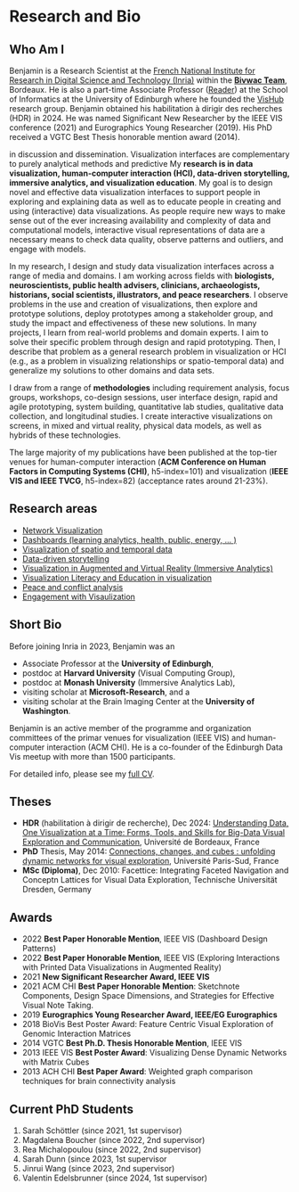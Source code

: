 # Research and Bio

## Who Am I

Benjamin is a Research Scientist at the <a href="https://www.inria.fr/en">French National Institute for Research in Digital Science and Technology (Inria)</a> within the <a href="https://www.bivwac.fr"><b>Bivwac Team</b></a>, Bordeaux. 
He is also a part-time Associate Professor (<a href="https://en.wikipedia.org/wiki/Reader_(academic_rank)">Reader</a>) at the School of Informatics at the University of Edinburgh where he founded the <a href="https://vishub.net">VisHub</a> research group. Benjamin obtained his habilitation à dirigir des recherches (HDR) in 2024. He was named Significant New Researcher by the IEEE VIS conference (2021) and Eurographics Young Researcher (2019). His PhD received a VGTC Best Thesis honorable mention award (2014).


in discussion and dissemination. Visualization interfaces are complementary to purely analytical methods and predictive
My **research is in data visualization, human-computer interaction (HCI), data-driven storytelling, immersive analytics, and visualization education**. My goal is to design novel and effective data visualization interfaces to support people in exploring and explaining data as well as to educate people in creating and using (interactive) data visualizations. As people require new ways to make sense out of the ever increasing availability and complexity of data and computational models, interactive visual representations of data are a necessary means to check data quality, observe patterns and outliers, and engage with models.

In my research, I design and study data visualization interfaces across a range of media and domains. I am working across fields with **biologists, neuroscientists, public health advisers, clinicians, archaeologists, historians, social scientists, illustrators, and peace researchers**. I observe problems in the use and creation of visualizations, then explore and prototype solutions, deploy prototypes among a stakeholder group, and study the impact and effectiveness of these new solutions. In many projects, I learn from real-world problems and domain experts. I aim to solve their specific problem through design and rapid prototyping. Then, I describe that problem as a general research problem in visualization or HCI (e.g., as a problem in visualizing relationships or spatio-temporal data) and generalize my solutions to other domains and data sets.

I draw from a range of **methodologies** including requirement analysis, focus groups, workshops, co-design sessions, user interface design, rapid and agile prototyping, system building, quantitative lab studies, qualitative data collection, and longitudinal studies. I create interactive visualizations on screens, in mixed and virtual reality, physical data models, as well as hybrids of these technologies.

The large majority of my publications have been published at the top-tier venues for human-computer interaction (**ACM
Conference on Human Factors in Computing Systems (CHI)**, h5-index=101) and visualization (**IEEE VIS and IEEE TVCG**,
h5-index=82) (acceptance rates around 21-23%). 


## Research areas

* [Network Visualization](projects/networks.html)
* [Dashboards (learning analytics, health, public, energy, ... )](projects/covid19_vis.html)
* [Visualization of spatio and temporal data](projects/geographic.html)
* [Data-driven storytelling](projects/data_comics.html)
* [Visualization in Augmented and Virtual Reality (Immersive Analytics)](projects/immersive_analytics.html)
* [Visualization Literacy and Education in visualization](projects/education.html)
* [Peace and conflict analysis](projects/peace_analytics.html)
* [Engagement with Visaulization](projects/engagement.html)


## Short Bio 

Before joining Inria in 2023, Benjamin was an
* Associate Professor at the **University of Edinburgh**,  
* postdoc at **Harvard University** (Visual Computing Group), 
* postdoc at **Monash University** (Immersive Analytics Lab), 
* visiting scholar at **Microsoft-Research**, and a 
* visiting scholar at the Brain Imaging Center at the **University of Washington**.

Benjamin is an active member of the programme and organization committees of the primar venues for visualization (IEEE VIS) and human-computer interaction (ACM CHI). He is a co-founder of the Edinburgh Data Vis meetup with more than 1500 participants. 

For detailed info, please see my [full CV](https://docs.google.com/document/d/1V34l5E9IV3wHo-w2x0EcfN0MCSCnHrdICZ0KQdD5gnA/edit?usp=sharing).


## Theses

* **HDR** (habilitation à dirigir de recherche), Dec 2024: [Understanding Data, One Visualization at a Time: Forms, Tools, and Skills for Big-Data Visual Exploration and Communication](/pdfs/Bach2024hdr.pdf), Université de Bordeaux, France
* **PhD** Thesis, May 2014: [Connections, changes, and cubes : unfolding dynamic networks for visual exploration](https://theses.hal.science/tel-01020535), Université Paris-Sud, France
* **MSc (Diploma)**, Dec 2010: Facettice: Integrating Faceted Navigation and Conceptn Lattices for Visual Data Exploration, Technische Universität Dresden, Germany



## Awards

* 2022 **Best Paper Honorable Mention**, IEEE VIS (Dashboard Design Patterns)
* 2022 **Best Paper Honorable Mention**, IEEE VIS (Exploring Interactions with Printed Data Visualizations in Augmented Reality)
* 2021 **New Significant Researcher Award, IEEE VIS**
* 2021 ACM CHI **Best Paper Honorable Mention**: Sketchnote Components, Design Space Dimensions, and Strategies for Effective Visual Note Taking.
* 2019 **Eurographics Young Researcher Award, IEEE/EG Eurographics**
* 2018 BioVis Best Poster Award: Feature Centric Visual Exploration of Genomic Interaction Matrices
* 2014 VGTC **Best Ph.D. Thesis Honorable Mention**, IEEE VIS
* 2013 IEEE VIS **Best Poster Award**: Visualizing Dense Dynamic Networks with Matrix Cubes
* 2013 ACH CHI **Best Paper Award**: Weighted graph comparison techniques for brain connectivity analysis

## Current PhD Students

1. Sarah Schöttler (since 2021, 1st supervisor) 
1. Magdalena Boucher (since 2022, 2nd supervisor)
1. Rea Michalopoulou (since 2022, 2nd supervisor)
1. Sarah Dunn (since 2023, 1st supervisor
1. Jinrui Wang (since 2023, 2nd supervisor)
1. Valentin Edelsbrunner (since 2024, 1st supervisor)



<!-- ## Researh 

{% for project in site.projects %}
{% include projectpreview.html item=project %}
{% endfor %}
 -->
